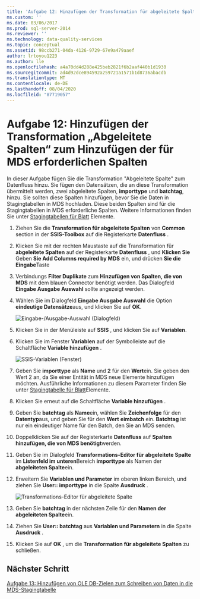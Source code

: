 ```yaml
---
title: 'Aufgabe 12: Hinzufügen der Transformation für abgeleitete Spalten zum Hinzufügen von für MDS benötigten Spalten | Microsoft-Dokumentation'
ms.custom: ''
ms.date: 03/06/2017
ms.prod: sql-server-2014
ms.reviewer: ''
ms.technology: data-quality-services
ms.topic: conceptual
ms.assetid: 98ccb271-04da-4126-9729-67e9a479aaef
author: lrtoyou1223
ms.author: lle
ms.openlocfilehash: a4a70dd4d288e425beb2821f6b2aaf440b1d1930
ms.sourcegitcommit: ad4d92dce894592a259721a1571b1d8736abacdb
ms.translationtype: MT
ms.contentlocale: de-DE
ms.lasthandoff: 08/04/2020
ms.locfileid: "87719057"
---
```

# <a name="task-12-adding-derived-column-transform-to-add-columns-required-by-mds"></a>Aufgabe 12: Hinzufügen der Transformation „Abgeleitete Spalten“ zum Hinzufügen der für MDS erforderlichen Spalten
  In dieser Aufgabe fügen Sie die Transformation "Abgeleitete Spalte" zum Datenfluss hinzu. Sie fügen den Datensätzen, die an diese Transformation übermittelt werden, zwei abgeleitete Spalten, **importtype** und **batchtag**, hinzu. Sie sollten diese Spalten hinzufügen, bevor Sie die Daten in Stagingtabellen in MDS hochladen. Diese beiden Spalten sind für die Stagingtabellen in MDS erforderliche Spalten. Weitere Informationen finden Sie unter [Stagingtabellen für Blatt](../master-data-services/leaf-member-staging-table-master-data-services.md) Elemente.  
  
1.  Ziehen Sie die **Transformation für abgeleitete Spalten** von **Common** section in der **SSIS-Toolbox** auf die Registerkarte **Datenfluss** .  
  
2.  Klicken Sie mit der rechten Maustaste auf die Transformation für **abgeleitete Spalten** auf der Registerkarte **Datenfluss** , und **Klicken Sie** Geben **Sie Add Columns required by MDS** ein, und drücken **Sie die Eingabe**Taste  
  
3.  Verbindungs **Filter Duplikate** zum **Hinzufügen von Spalten, die von MDS** mit dem blauen Connector benötigt werden. Das Dialogfeld **Eingabe Ausgabe Auswahl** sollte angezeigt werden.  
  
4.  Wählen Sie im Dialogfeld **Eingabe Ausgabe Auswahl** die Option **eindeutige Datensätze**aus, und klicken Sie auf **OK**.  
  
     ![Eingabe-/Ausgabe-Auswahl (Dialogfeld)](../../2014/tutorials/media/et-addingdcttoaddcolumnsrequiredbymds-01.jpg "Eingabe-/Ausgabe-Auswahl (Dialogfeld)")  
  
5.  Klicken Sie in der Menüleiste auf **SSIS** , und klicken Sie auf **Variablen**.  
  
6.  Klicken Sie im Fenster **Variablen** auf der Symbolleiste auf die Schaltfläche **Variable hinzufügen** .  
  
     ![SSIS-Variablen (Fenster)](../../2014/tutorials/media/et-addingdcttoaddcolumnsrequiredbymds-02.jpg "SSIS-Variablen (Fenster)")  
  
7.  Geben Sie **importtype** als **Name** und **2** für den **Wert**ein. Sie geben den Wert 2 an, da Sie einer Entität in MDS neue Elemente hinzufügen möchten. Ausführliche Informationen zu diesem Parameter finden Sie unter [Stagingtabelle für Blatt](../master-data-services/leaf-member-staging-table-master-data-services.md)Elemente.  
  
8.  Klicken Sie erneut auf die Schaltfläche **Variable hinzufügen** .  
  
9. Geben Sie **batchtag** als **Name**ein, wählen Sie **Zeichenfolge** für den **Datentyp**aus, und geben Sie für den **Wert** **eimbatch** ein. **Batchtag** ist nur ein eindeutiger Name für den Batch, den Sie an MDS senden.  
  
10. Doppelklicken Sie auf der Registerkarte **Datenfluss** auf **Spalten hinzufügen, die von MDS benötigt**werden.  
  
11. Geben Sie im Dialogfeld **Transformations-Editor für abgeleitete Spalte** im **Listenfeld im unteren**Bereich **importtype** als Namen der **abgeleiteten Spalte**ein.  
  
12. Erweitern Sie **Variablen und Parameter** im oberen linken Bereich, und ziehen Sie **User:: importtype** in die Spalte **Ausdruck** .  
  
     ![Transformations-Editor für abgeleitete Spalte](../../2014/tutorials/media/et-addingdcttoaddcolumnsrequiredbymds-03.jpg "Transformations-Editor für abgeleitete Spalte")  
  
13. Geben Sie **batchtag** in der nächsten Zeile für den **Namen der abgeleiteten Spalte**ein.  
  
14. Ziehen Sie **User:: batchtag** aus **Variablen und Parametern** in die Spalte **Ausdruck** .  
  
15. Klicken Sie auf **OK** , um die **Transformation für abgeleitete Spalten** zu schließen.  
  
## <a name="next-step"></a>Nächster Schritt  
 [Aufgabe 13: Hinzufügen von OLE DB-Zielen zum Schreiben von Daten in die MDS-Stagingtabelle](../../2014/tutorials/task-13-adding-ole-db-destination-to-write-data-to-mds-staging-table.md)  
  
  
